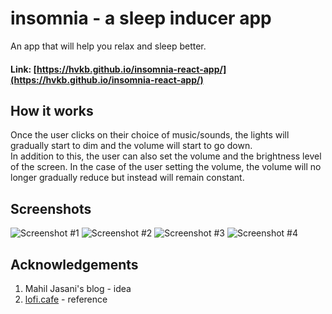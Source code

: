 # insomnia - a sleep inducer app
An app that will help you relax and sleep better.
#### Link: [https://hvkb.github.io/insomnia-react-app/](https://hvkb.github.io/insomnia-react-app/)

## How it works
Once the user clicks on their choice of music/sounds, the lights will gradually start to dim and the volume will start to go down. <br>
In addition to this, the user can also set the volume and the brightness level of the screen. In the case of the user setting the volume, the volume will no longer gradually reduce but instead will remain constant. 

## Screenshots
![Screenshot #1](https://user-images.githubusercontent.com/63035954/147726219-a1180881-acbf-4e2e-b561-9c8c39dd9183.png)
![Screenshot #2](https://user-images.githubusercontent.com/63035954/147726221-d1914ad7-3449-4b77-8c77-da8b57c35575.png)
![Screenshot #3](https://user-images.githubusercontent.com/63035954/147726224-52abe343-c615-44c1-8e90-8511b418011c.png)
![Screenshot #4](https://user-images.githubusercontent.com/63035954/147726231-4a98b0cd-7be4-4984-835b-57d4329390f3.png)



## Acknowledgements
1. Mahil Jasani's blog - idea
2. [lofi.cafe](https://www.lofi.cafe/) - reference
